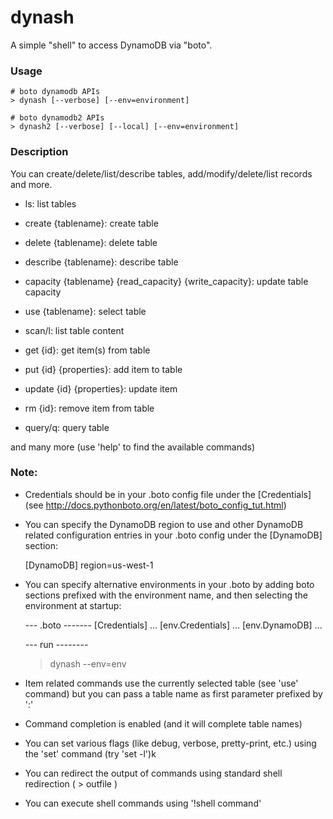 dynash
======
A simple "shell" to access DynamoDB via "boto".

### Usage
    # boto dynamodb APIs
    > dynash [--verbose] [--env=environment]

    # boto dynamodb2 APIs
    > dynash2 [--verbose] [--local] [--env=environment]
    
### Description
You can create/delete/list/describe tables, add/modify/delete/list records and more.

- ls: list tables

- create {tablename}: create table

- delete {tablename}: delete table

- describe {tablename}: describe table

- capacity {tablename} {read_capacity} {write_capacity}: update table capacity

- use {tablename}: select table

- scan/l: list table content

- get {id}: get item(s) from table

- put {id} {properties}: add item to table

- update {id} {properties}: update item

- rm {id}: remove item from table

- query/q: query table 

and many more (use 'help' to find the available commands)

### Note:

- Credentials should be in your .boto config file under the [Credentials] (see http://docs.pythonboto.org/en/latest/boto_config_tut.html)

- You can specify the DynamoDB region to use and other DynamoDB related configuration entries in your .boto config under the [DynamoDB] section:

    [DynamoDB]
    region=us-west-1

- You can specify alternative environments in your .boto by adding boto sections prefixed with the environment name, and then selecting the environment at startup:

    --- .boto -------
    [Credentials]
      ...
    [env.Credentials]
      ...
    [env.DynamoDB]
      ...

    --- run --------
    > dynash --env=env

- Item related commands use the currently selected table (see 'use' command) but you can pass a table name as first parameter prefixed by ':'
 
- Command completion is enabled (and it will complete table names)

- You can set various flags (like debug, verbose, pretty-print, etc.) using the 'set' command (try 'set -l')k

- You can redirect the output of commands using standard shell redirection ( > outfile )

- You can execute shell commands using '!shell command'

